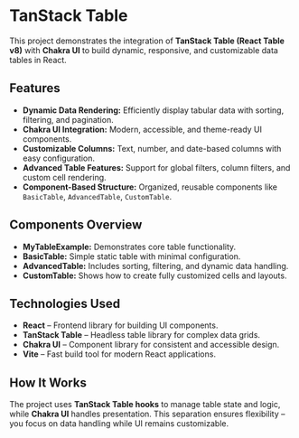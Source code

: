 # TanStack Table

This project demonstrates the integration of **TanStack Table (React Table v8)** with **Chakra UI** to build dynamic, responsive, and customizable data tables in React.

## Features

* **Dynamic Data Rendering:** Efficiently display tabular data with sorting, filtering, and pagination.
* **Chakra UI Integration:** Modern, accessible, and theme-ready UI components.
* **Customizable Columns:** Text, number, and date-based columns with easy configuration.
* **Advanced Table Features:** Support for global filters, column filters, and custom cell rendering.
* **Component-Based Structure:** Organized, reusable components like `BasicTable`, `AdvancedTable`, `CustomTable`.

## Components Overview

* **MyTableExample:** Demonstrates core table functionality.
* **BasicTable:** Simple static table with minimal configuration.
* **AdvancedTable:** Includes sorting, filtering, and dynamic data handling.
* **CustomTable:** Shows how to create fully customized cells and layouts.

## Technologies Used

* **React** – Frontend library for building UI components.
* **TanStack Table** – Headless table library for complex data grids.
* **Chakra UI** – Component library for consistent and accessible design.
* **Vite** – Fast build tool for modern React applications.

## How It Works

The project uses **TanStack Table hooks** to manage table state and logic, while **Chakra UI** handles presentation. This separation ensures flexibility – you focus on data handling while UI remains customizable.
